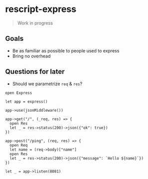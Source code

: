 # rescript-express

> Work in progress

## Goals

- Be as familiar as possible to people used to express
- Bring no overhead

## Questions for later

- Should we parametrize `req` & `res`?

```rescript
open Express

let app = express()

app->use(jsonMiddleware())

app->get("/", (_req, res) => {
  open Res
  let _ = res->status(200)->json({"ok": true})
})

app->post("/ping", (req, res) => {
  open Req
  let name = (req->body)["name"]
  open Res
  let _ = res->status(200)->json({"message": `Hello ${name}`})
})

let _ = app->listen(8081)
````